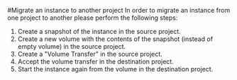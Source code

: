 #Migrate an instance to another project
In order to migrate an instance from one project to another please perform the following steps:

1) Create a snapshot of the instance in the source project.
2) Create a new volume with the contents of the snapshot (instead of empty volume) in the source project.
3) Create a "Volume Transfer" in the source project.
4) Accept the volume transfer in the destination project.
5) Start the instance again from the volume in the destination project.

